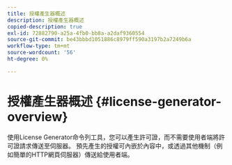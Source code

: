 ```yaml
---
title: 授權產生器概述
description: 授權產生器概述
copied-description: true
exl-id: 72882790-a25a-4fb0-bb8a-a2daf9360554
source-git-commit: be43bbbd1051886c8979ff590a3197b2a7249b6a
workflow-type: tm+mt
source-wordcount: '56'
ht-degree: 0%

---
```


# 授權產生器概述 {#license-generator-overview}

使用License Generator命令列工具，您可以產生許可證，而不需要使用者端將許可證請求傳送至伺服器。 預先產生的授權可內嵌於內容中，或透過其他機制（例如簡單的HTTP網頁伺服器）傳送給使用者端。
